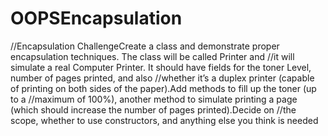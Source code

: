 # OOPSEncapsulation

//Encapsulation ChallengeCreate a class and demonstrate proper encapsulation techniques. The class will be called Printer and 
//it will simulate a real Computer Printer. It should have fields for the toner Level, number of pages printed, and also
//whether it’s a duplex printer (capable of printing on both sides of the paper).Add methods to fill up the toner (up to a 
//maximum of 100%), another method to simulate printing a page (which should increase the number of pages printed).Decide on 
//the scope, whether to use constructors, and anything else you think is needed
